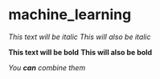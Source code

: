 # machine_learning
*This text will be italic*
_This will also be italic_

**This text will be bold**
__This will also be bold__

_You **can** combine them_
